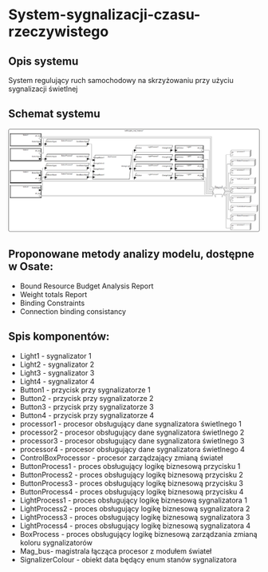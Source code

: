 # System-sygnalizacji-czasu-rzeczywistego

## Opis systemu
System regulujący ruch samochodowy na skrzyżowaniu przy użyciu sygnalizacji świetlnej

## Schemat systemu
![Schemat systemu](./diagrams/system_diagram.png)

## Proponowane metody analizy modelu, dostępne w Osate:
* Bound Resource Budget Analysis Report
* Weight totals Report
* Binding Constraints
* Connection binding consistancy

## Spis komponentów:
* Light1 - sygnalizator 1
* Light2 - sygnalizator 2
* Light3 - sygnalizator 3
* Light4 - sygnalizator 4
* Button1 - przycisk przy sygnalizatorze 1
* Button2 - przycisk przy sygnalizatorze 2
* Button3 - przycisk przy sygnalizatorze 3
* Button4 - przycisk przy sygnalizatorze 4
* processor1 - procesor obsługujący dane sygnalizatora świetlnego 1
* processor2 - procesor obsługujący dane sygnalizatora świetlnego 2
* processor3 - procesor obsługujący dane sygnalizatora świetlnego 3
* processor4 - procesor obsługujący dane sygnalizatora świetlnego 4
* ControlBoxProcessor - procesor zarządzający zmianą świateł
* ButtonProcess1 - proces obsługujący logikę biznesową przycisku 1
* ButtonProcess2 - proces obsługujący logikę biznesową przycisku 2
* ButtonProcess3 - proces obsługujący logikę biznesową przycisku 3
* ButtonProcess4 - proces obsługujący logikę biznesową przycisku 4
* LightProcess1 - proces obsługujący logikę biznesową sygnalizatora 1
* LightProcess2 - proces obsługujący logikę biznesową sygnalizatora 2
* LightProcess3 - proces obsługujący logikę biznesową sygnalizatora 3
* LightProcess4 - proces obsługujący logikę biznesową sygnalizatora 4
* BoxProcess - proces obsługujący logikę biznesową zarządzania zmianą koloru sygnalizatorów
* Mag_bus- magistrala łącząca procesor z modułem świateł
* SignalizerColour - obiekt data będący enum stanów sygnalizatora
